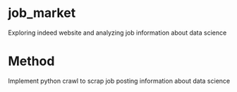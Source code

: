 # job_market
Exploring indeed website and analyzing job information about data science

# Method
Implement python crawl to scrap job posting information about data science
